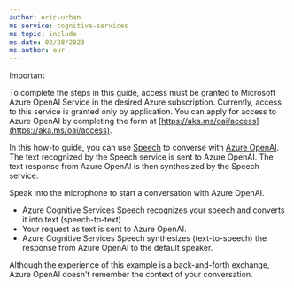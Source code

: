 ```yaml
---
author: eric-urban
ms.service: cognitive-services
ms.topic: include
ms.date: 02/28/2023
ms.author: eur
---
```


> [!IMPORTANT]
> To complete the steps in this guide, access must be granted to Microsoft Azure OpenAI Service in the desired Azure subscription. Currently, access to this service is granted only by application. You can apply for access to Azure OpenAI by completing the form at [https://aka.ms/oai/access](https://aka.ms/oai/access).

In this how-to guide, you can use [Speech](../../../overview.md) to converse with [Azure OpenAI](/azure/cognitive-services/openai/overview). The text recognized by the Speech service is sent to Azure OpenAI. The text response from Azure OpenAI is then synthesized by the Speech service.

Speak into the microphone to start a conversation with Azure OpenAI.
- Azure Cognitive Services Speech recognizes your speech and converts it into text (speech-to-text).
- Your request as text is sent to Azure OpenAI.
- Azure Cognitive Services Speech synthesizes (text-to-speech) the response from Azure OpenAI to the default speaker.

Although the experience of this example is a back-and-forth exchange, Azure OpenAI doesn't remember the context of your conversation.
